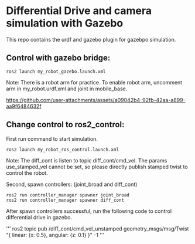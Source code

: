 # Differential Drive and camera simulation with Gazebo
This repo contains the urdf and gazebo plugin for gazebpo simulation. 

## Control with gazebo bridge:
```
ros2 launch my_robot_gazebo.launch.xml
```
Note: There is a robot arm for practice. To enable robot arm, uncomment arm
     in my_robot.urdf.xml and joint in mobile_base.

https://github.com/user-attachments/assets/a09042b4-92fb-42aa-a899-aa9f6484632f

## Change control to ros2_control:
First run command to start simulation.
```
ros2 launch my_robot_ros_control.launch.xml
```
Note: The diff_cont is listen to topic diff_cont/cmd_vel.
      The params use_stamped_vel cannot be set, so please directly publish stamped twist to control the robot.

Second, spawn controllers: (joint_broad and diff_cont)
```
ros2 run controller_manager spawner joint_broad
ros2 run controller_manager spawner diff_cont
```

After spawn controllers successful, run the following code to control differential drive in gazebo.

'''
ros2 topic pub /diff_cont/cmd_vel_unstamped geometry_msgs/msg/Twist "{
  linear: {x: 0.5},
  angular: {z: 0.1}
}" -1
'''

